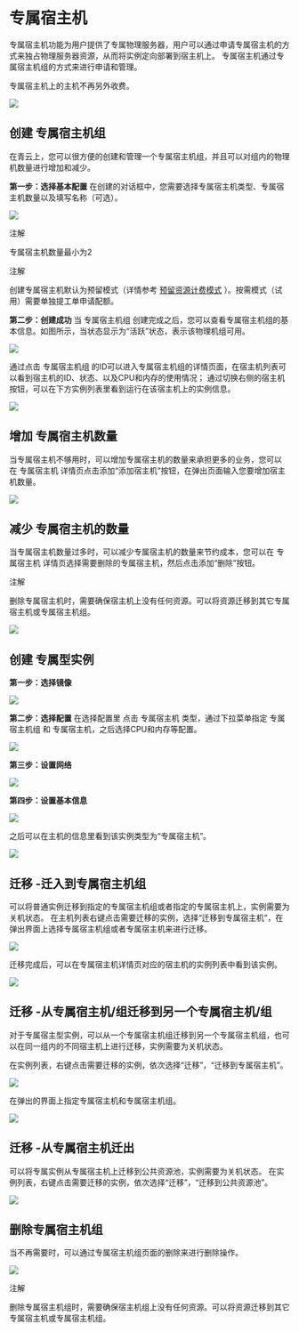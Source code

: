 ---
---

# 专属宿主机

专属宿主机功能为用户提供了专属物理服务器，用户可以通过申请专属宿主机的方式来独占物理服务器资源，从而将实例定向部署到宿主机上。 专属宿主机通过专属宿主机组的方式来进行申请和管理。

专属宿主机上的主机不再另外收费。

[![](_images/overview_1.png)](_images/overview_1.png)

## 创建 专属宿主机组

在青云上，您可以很方便的创建和管理一个专属宿主机组，并且可以对组内的物理机数量进行增加和减少。

**第一步：选择基本配置** 在创建的对话框中，您需要选择专属宿主机类型、专属宿主机数量以及填写名称（可选）。

[![](_images/create_dhg_1.png)](_images/create_dhg_1.png)

注解

专属宿主机数量最小为2

注解

创建专属宿主机默认为预留模式（详情参考 [预留资源计费模式](./reserved_contract.html#reserved-contract) ）。按需模式（试用）需要单独提工单申请配额。

**第二步：创建成功** 当 专属宿主机组 创建完成之后，您可以查看专属宿主机组的基本信息。如图所示，当状态显示为“活跃”状态，表示该物理机组可用。

[![](_images/create_dhg_2.png)](_images/create_dhg_2.png)

通过点击 专属宿主机组 的ID可以进入专属宿主机组的详情页面，在宿主机列表可以看到宿主机的ID、状态、以及CPU和内存的使用情况； 通过切换右侧的宿主机按钮，可以在下方实例列表里看到运行在该宿主机上的实例信息。

[![](_images/create_dhg_3.png)](_images/create_dhg_3.png)

## 增加 专属宿主机数量

当专属宿主机不够用时，可以增加专属宿主机的数量来承担更多的业务，您可以在 专属宿主机 详情页点击添加“添加宿主机”按钮，在弹出页面输入您要增加宿主机数量。

[![](_images/add_host_1.png)](_images/add_host_1.png)

## 减少 专属宿主机的数量

当专属宿主机数量过多时，可以减少专属宿主机的数量来节约成本，您可以在 专属宿主机 详情页选择需要删除的专属宿主机，然后点击添加“删除”按钮。

注解

删除专属宿主机时，需要确保宿主机上没有任何资源。可以将资源迁移到其它专属宿主机或专属宿主机组。

[![](_images/delete_host_1.png)](_images/delete_host_1.png)

## 创建 专属型实例

**第一步：选择镜像**

[![](_images/create_instance_1.png)](_images/create_instance_1.png)

**第二步：选择配置** 在选择配置里 点击 专属宿主机 类型，通过下拉菜单指定 专属宿主机组 和 专属宿主机，之后选择CPU和内存等配置。

[![](_images/create_instance_2.png)](_images/create_instance_2.png)

**第三步：设置网络**

[![](_images/create_instance_3.png)](_images/create_instance_3.png)

**第四步：设置基本信息**

[![](_images/create_instance_4.png)](_images/create_instance_4.png)

之后可以在主机的信息里看到该实例类型为“专属宿主机”。

[![](_images/create_instance_5.png)](_images/create_instance_5.png)

## 迁移 -迁入到专属宿主机组

可以将普通实例迁移到指定的专属宿主机组或者指定的专属宿主机上，实例需要为关机状态。 在主机列表右键点击需要迁移的实例，选择“迁移到专属宿主机”，在弹出界面上选择专属宿主机组或者专属宿主机来进行迁移。

[![](_images/migrate_in_1.png)](_images/migrate_in_1.png)

迁移完成后，可以在专属宿主机详情页对应的宿主机的实例列表中看到该实例。

[![](_images/migrate_in_2.png)](_images/migrate_in_2.png)

## 迁移 -从专属宿主机/组迁移到另一个专属宿主机/组

对于专属宿主型实例，可以从一个专属宿主机组迁移到另一个专属宿主机组，也可以在同一组内的不同宿主机上进行迁移，实例需要为关机状态。

在实例列表，右键点击需要迁移的实例，依次选择“迁移”，“迁移到专属宿主机”。

[![](_images/migrate_in_groups_1.png)](_images/migrate_in_groups_1.png)

在弹出的界面上指定专属宿主机和专属宿主机组。

[![](_images/migrate_in_groups_2.png)](_images/migrate_in_groups_2.png)

## 迁移 -从专属宿主机迁出

可以将专属实例从专属宿主机上迁移到公共资源池，实例需要为关机状态。 在实例列表，右键点击需要迁移的实例，依次选择“迁移”，“迁移到公共资源池”。

[![](_images/migrate_out_1.png)](_images/migrate_out_1.png)

## 删除专属宿主机组

当不再需要时，可以通过专属宿主机组页面的删除来进行删除操作。

[![](_images/delete_dhg_1.png)](_images/delete_dhg_1.png)

注解

删除专属宿主机组时，需要确保宿主机组上没有任何资源。可以将资源迁移到其它专属宿主机或专属宿主机组。
